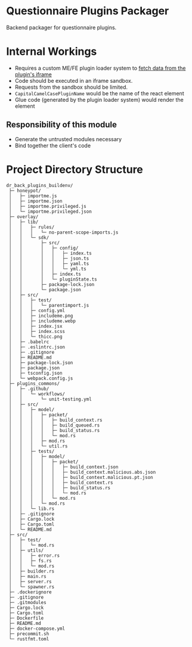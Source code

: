 # Questionnaire Plugins Packager

Backend packager for questionnaire plugins.

# Internal Workings

- Requires a custom ME/FE plugin loader system
  to [fetch data from the plugin's iframe](https://developer.mozilla.org/en-US/docs/Web/API/Window/postMessage)
- Code should be executed in an iframe sandbox.
- Requests from the sandbox should be limited.
- `CapitalCamelCasePluginName` would be the name of the react element
- Glue code (generated by the plugin loader system) would render the element

## Responsibility of this module

- Generate the untrusted modules necessary
- Bind together the client's code

# Project Directory Structure

```
dr_back_plugins_buildenv/
 ├─ honeypot/
 │   ├─ importme.js
 │   ├─ importme.json
 │   ├─ importme.privileged.js
 │   └─ importme.privileged.json
 ├─ overlay/
 │   ├─ lib/
 │   │   ├─ rules/
 │   │   │   └─ no-parent-scope-imports.js
 │   │   └─ sdk/
 │   │       ├─ src/
 │   │       │   ├─ config/
 │   │       │   │   ├─ index.ts
 │   │       │   │   ├─ json.ts
 │   │       │   │   ├─ yaml.ts
 │   │       │   │   └─ yml.ts
 │   │       │   ├─ index.ts
 │   │       │   └─ pluginState.ts
 │   │       ├─ package-lock.json
 │   │       └─ package.json
 │   ├─ src/
 │   │   ├─ test/
 │   │   │   └─ parentimport.js
 │   │   ├─ config.yml
 │   │   ├─ includeme.png
 │   │   ├─ includeme.webp
 │   │   ├─ index.jsx
 │   │   ├─ index.scss
 │   │   └─ thicc.png
 │   ├─ .babelrc
 │   ├─ .eslintrc.json
 │   ├─ .gitignore
 │   ├─ README.md
 │   ├─ package-lock.json
 │   ├─ package.json
 │   ├─ tsconfig.json
 │   └─ webpack.config.js
 ├─ plugins_commons/
 │   ├─ .github/
 │   │   └─ workflows/
 │   │       └─ unit-testing.yml
 │   ├─ src/
 │   │   ├─ model/
 │   │   │   ├─ packet/
 │   │   │   │   ├─ build_context.rs
 │   │   │   │   ├─ build_queued.rs
 │   │   │   │   ├─ build_status.rs
 │   │   │   │   └─ mod.rs
 │   │   │   ├─ mod.rs
 │   │   │   └─ util.rs
 │   │   ├─ tests/
 │   │   │   ├─ model/
 │   │   │   │   ├─ packet/
 │   │   │   │   │   ├─ build_context.json
 │   │   │   │   │   ├─ build_context.malicious.abs.json
 │   │   │   │   │   ├─ build_context.malicious.pt.json
 │   │   │   │   │   ├─ build_context.rs
 │   │   │   │   │   ├─ build_status.rs
 │   │   │   │   │   └─ mod.rs
 │   │   │   │   └─ mod.rs
 │   │   │   └─ mod.rs
 │   │   └─ lib.rs
 │   ├─ .gitignore
 │   ├─ Cargo.lock
 │   ├─ Cargo.toml
 │   └─ README.md
 ├─ src/
 │   ├─ test/
 │   │   └─ mod.rs
 │   ├─ utils/
 │   │   ├─ error.rs
 │   │   ├─ fs.rs
 │   │   └─ mod.rs
 │   ├─ builder.rs
 │   ├─ main.rs
 │   ├─ server.rs
 │   └─ spawner.rs
 ├─ .dockerignore
 ├─ .gitignore
 ├─ .gitmodules
 ├─ Cargo.lock
 ├─ Cargo.toml
 ├─ Dockerfile
 ├─ README.md
 ├─ docker-compose.yml
 ├─ precommit.sh
 └─ rustfmt.toml
```
